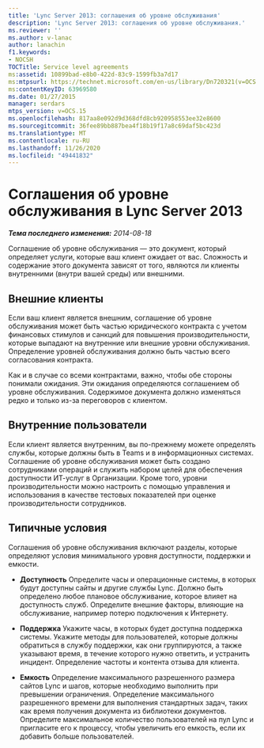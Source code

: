 ```yaml
---
title: 'Lync Server 2013: соглашения об уровне обслуживания'
description: 'Lync Server 2013: соглашения об уровне обслуживания.'
ms.reviewer: ''
ms.author: v-lanac
author: lanachin
f1.keywords:
- NOCSH
TOCTitle: Service level agreements
ms:assetid: 10899bad-e8b0-422d-83c9-1599fb3a7d17
ms:mtpsurl: https://technet.microsoft.com/en-us/library/Dn720321(v=OCS.15)
ms:contentKeyID: 63969580
ms.date: 01/27/2015
manager: serdars
mtps_version: v=OCS.15
ms.openlocfilehash: 817aa8e092d9d368dfd8cb920958553ee32e8600
ms.sourcegitcommit: 36fee89bb887bea4f18b19f17a8c69daf5bc423d
ms.translationtype: MT
ms.contentlocale: ru-RU
ms.lasthandoff: 11/26/2020
ms.locfileid: "49441832"
---
```

# <a name="service-level-agreements-in-lync-server-2013"></a>Соглашения об уровне обслуживания в Lync Server 2013

<div data-xmlns="http://www.w3.org/1999/xhtml">

<div class="topic" data-xmlns="http://www.w3.org/1999/xhtml" data-msxsl="urn:schemas-microsoft-com:xslt" data-cs="https://msdn.microsoft.com/">

<div data-asp="https://msdn2.microsoft.com/asp">



</div>

<div id="mainSection">

<div id="mainBody">

<span> </span>

_**Тема последнего изменения:** 2014-08-18_

Соглашение об уровне обслуживания — это документ, который определяет услуги, которые ваш клиент ожидает от вас. Сложность и содержание этого документа зависят от того, являются ли клиенты внутренними (внутри вашей среды) или внешними.

<div>

## <a name="external-customers"></a>Внешние клиенты

Если ваш клиент является внешним, соглашение об уровне обслуживания может быть частью юридического контракта с учетом финансовых стимулов и санкций для повышения производительности, которые выпадают на внутренние или внешние уровни обслуживания. Определение уровней обслуживания должно быть частью всего согласования контракта.

Как и в случае со всеми контрактами, важно, чтобы обе стороны понимали ожидания. Эти ожидания определяются соглашением об уровне обслуживания. Содержимое документа должно изменяться редко и только из-за переговоров с клиентом.

</div>

<div>

## <a name="internal-customers"></a>Внутренние пользователи

Если клиент является внутренним, вы по-прежнему можете определять службы, которые должны быть в Teams и в информационных системах. Соглашение об уровне обслуживания может быть создано сотрудниками операций и служить набором целей для обеспечения доступности ИТ-услуг в Организации. Кроме того, уровни производительности можно настроить с помощью управления и использования в качестве тестовых показателей при оценке производительности сотрудников.

</div>

<div>

## <a name="typical-criteria"></a>Типичные условия

Соглашения об уровне обслуживания включают разделы, которые определяют условия минимального уровня доступности, поддержки и емкости.

  - **Доступность**   Определите часы и операционные системы, в которых будут доступны сайты и другие службы Lync. Должно быть определено любое плановое обслуживание, которое влияет на доступность служб. Определите внешние факторы, влияющие на обслуживание, например потерю подключения к Интернету.

  - **Поддержка**   Укажите часы, в которых будет доступна поддержка системы. Укажите методы для пользователей, которые должны обратиться в службу поддержки, как они группируются, а также указывают время, в течение которого нужно ответить, и устранить инцидент. Определение частоты и контента отзыва для клиента.

  - **Емкость**   Определение максимального разрешенного размера сайтов Lync и шагов, которые необходимо выполнить при превышении ограничения. Определение максимального разрешенного времени для выполнения стандартных задач, таких как время получения документа из библиотеки документов. Определите максимальное количество пользователей на пул Lync и пригласите его к процессу, чтобы увеличить его емкость, если их добавить больше пользователей.

</div>

</div>

<span> </span>

</div>

</div>

</div>

